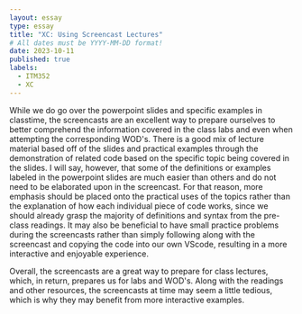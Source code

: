 ```yaml
---
layout: essay
type: essay
title: "XC: Using Screencast Lectures"
# All dates must be YYYY-MM-DD format!
date: 2023-10-11
published: true
labels:
  - ITM352
  - XC
---
```


While we do go over the powerpoint slides and specific examples in classtime, the screencasts are an excellent way to prepare ourselves to better comprehend the information covered in the class labs and even when attempting the corresponding WOD's. There is a good mix of lecture material based off of the slides and practical examples through the demonstration of related code based on the specific topic being covered in the slides. I will say, however, that some of the definitions or examples labeled in the powerpoint slides are much easier than others and do not need to be elaborated upon in the screencast. For that reason, more emphasis should be placed onto the practical uses of the topics rather than the explanation of how each individual piece of code works, since we should already grasp the majority of definitions and syntax from the pre-class readings. It may also be beneficial to have small practice problems during the screencasts rather than simply following along with the screencast and copying the code into our own VScode, resulting in a more interactive and enjoyable experience. 

Overall, the screencasts are a great way to prepare for class lectures, which, in return, prepares us for labs and WOD's. Along with the readings and other resources, the screencasts at time may seem a little tedious, which is why they may benefit from more interactive examples.
